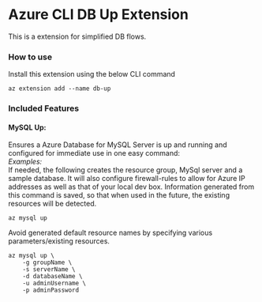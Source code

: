 # Azure CLI DB Up Extension #
This is a extension for simplified DB flows.

### How to use ###
Install this extension using the below CLI command
```
az extension add --name db-up
```

### Included Features
#### MySQL Up:
Ensures a Azure Database for MySQL Server is up and running and configured for immediate use in one easy command:\
*Examples:*\
If needed, the following creates the resource group, MySql server and a sample database. It will also configure firewall-rules to allow for Azure IP addresses as well as that of your local dev box. Information generated from this command is saved, so that when used in the future, the existing resources will be detected.
```
az mysql up
```

Avoid generated default resource names by specifying various parameters/existing resources.
```
az mysql up \
    -g groupName \
    -s serverName \
    -d databaseName \
    -u adminUsername \
    -p adminPassword
```
